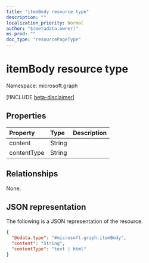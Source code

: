 ```yaml
---
title: "itemBody resource type"
description: ""
localization_priority: Normal
author: "$(metadata.owner)"
ms.prod: ""
doc_type: "resourcePageType"
---
```


# itemBody resource type

Namespace: microsoft.graph

[!INCLUDE [beta-disclaimer](../../includes/beta-disclaimer.md)]

## Properties

| Property    | Type   | Description |
| :---------- | :----- | :---------- |
| content     | String |             |
| contentType | String |             |

## Relationships

None.

## JSON representation

The following is a JSON representation of the resource.

<!-- {
  "blockType": "resource",
  "@odata.type": "microsoft.graph.itemBody",
}
-->

```json
{
  "@odata.type": "#microsoft.graph.itemBody",
  "content": "String",
  "contentType": "text | html"
}
```
